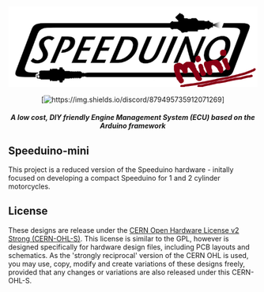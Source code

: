 <div align="center">

<img src="./.github/Speeduino-mini-logo_med.png" alt="Speeduino-mini" width="600" />
 
[![https://img.shields.io/discord/879495735912071269 ](https://img.shields.io/discord/879495735912071269?label=Discord&logo=Discord)]

##### A low cost, DIY friendly Engine Management System (ECU) based on the Arduino framework
</div>


## Speeduino-mini
This project is a reduced version of the Speeduino hardware - initally focused on developing a compact Speeduino for 1 and 2 cylinder motorcycles.

## License
These designs are release under the [CERN Open Hardware License v2 Strong (CERN-OHL-S)](https://ohwr.org/cern_ohl_s_v2.txt). 
This license is similar to the GPL, however is designed specifically for hardware design files, including PCB layouts and schematics. As the 'strongly reciprocal' version of the CERN OHL is used, you may use, copy, modify and create variations of these designs freely, provided that any changes or variations are also released under this CERN-OHL-S. 

